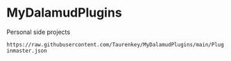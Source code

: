 # MyDalamudPlugins
Personal side projects

`https://raw.githubusercontent.com/Taurenkey/MyDalamudPlugins/main/Pluginmaster.json`
